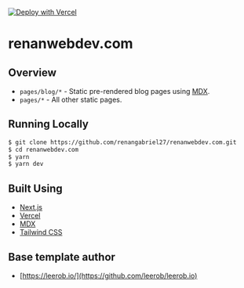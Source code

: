 [![Deploy with Vercel](https://vercel.com/button)](https://vercel.com/new/git/external?repository-url=https%3A%2F%2Fgithub.com%2Frenangabriel27%2Frenanwebdev.com)

# renanwebdev.com

## Overview

- `pages/blog/*` - Static pre-rendered blog pages using [MDX](https://github.com/mdx-js/mdx).
- `pages/*` - All other static pages.

## Running Locally

```bash
$ git clone https://github.com/renangabriel27/renanwebdev.com.git
$ cd renanwebdev.com
$ yarn
$ yarn dev
```

## Built Using

- [Next.js](https://nextjs.org/)
- [Vercel](https://vercel.com)
- [MDX](https://github.com/mdx-js/mdx)
- [Tailwind CSS](https://tailwindcss.com/)

## Base template author

- [https://leerob.io/](https://github.com/leerob/leerob.io)


